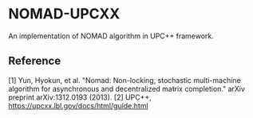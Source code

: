 # NOMAD-UPCXX
An implementation of NOMAD algorithm in UPC++ framework.

## Reference
[1] Yun, Hyokun, et al. "Nomad: Non-locking, stochastic multi-machine algorithm for asynchronous and decentralized matrix completion." arXiv preprint arXiv:1312.0193 (2013).
[2] UPC++, https://upcxx.lbl.gov/docs/html/guide.html
